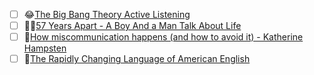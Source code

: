 * [ ] 😂[The Big Bang Theory Active Listening](https://youtu.be/3_dAkDsBQyk)
* [ ] 👍🏼[57 Years Apart - A Boy And a Man Talk About Life](https://youtu.be/BqSxjmvXzzY)
* [ ] 🏫[How miscommunication happens (and how to avoid it) - Katherine Hampsten](https://youtu.be/gCfzeONu3Mo)
* [ ] 🏫[The Rapidly Changing Language of American English](https://youtu.be/4YSbNaXaOy0)